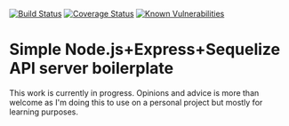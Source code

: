 [![Build Status](https://travis-ci.org/s1moe2/express-api-boilerplate.svg?branch=master)](https://travis-ci.org/s1moe2/express-api-boilerplate)
[![Coverage Status](https://coveralls.io/repos/github/s1moe2/express-api-boilerplate/badge.svg?branch=master)](https://coveralls.io/github/s1moe2/express-api-boilerplate?branch=master)
[![Known Vulnerabilities](https://snyk.io/test/github/s1moe2/express-api-boilerplate/badge.svg?targetFile=package.json)](https://snyk.io/test/github/s1moe2/express-api-boilerplate?targetFile=package.json)


# Simple Node.js+Express+Sequelize API server boilerplate

This work is currently in progress. Opinions and advice is more than welcome as I'm doing this to use on a personal project but mostly for learning purposes.